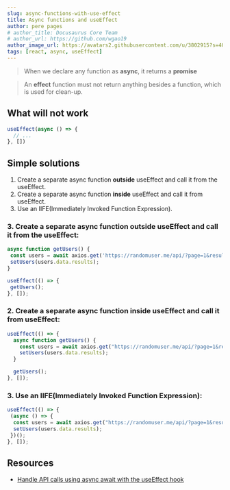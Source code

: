 ```yaml
---
slug: async-functions-with-use-effect
title: Async functions and useEffect
author: pere pages
# author_title: Docusaurus Core Team
# author_url: https://github.com/wgao19
author_image_url: https://avatars2.githubusercontent.com/u/3802915?s=400&v=4
tags: [react, async, useEffect]
---
```


> When we declare any function as **async**, it returns a **promise**

> An **effect** function must not return anything besides a function, which is used for clean-up.

## What will not work

```js
useEffect(async () => {
  // ...
}, [])
```

## Simple solutions

1. Create a separate async function **outside** useEffect and call it from the useEffect.
2. Create a separate async function **inside** useEffect and call it from useEffect.
3. Use an IIFE(Immediately Invoked Function Expression).


### 3. Create a separate async function outside useEffect and call it from the useEffect:

```js
async function getUsers() {
 const users = await axios.get('https://randomuser.me/api/?page=1&results=10&nat=us');
 setUsers(users.data.results);
}

useEffect(() => {
 getUsers();
}, []);
```

### 2. Create a separate async function inside useEffect and call it from useEffect:

```js
useEffect(() => {
  async function getUsers() {
    const users = await axios.get("https://randomuser.me/api/?page=1&results=10&nat=us");
    setUsers(users.data.results);
  }

  getUsers();
}, []);
```

### 3. Use an IIFE(Immediately Invoked Function Expression):

```js
useEffect(() => {
 (async () => {
  const users = await axios.get("https://randomuser.me/api/?page=1&results=10&nat=us");
  setUsers(users.data.results);
 })();
}, []);
```

## Resources

- [Handle API calls using async await with the useEffect hook](https://medium.com/javascript-in-plain-english/handling-api-calls-using-async-await-in-useeffect-hook-990fb4ae423)
